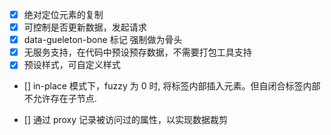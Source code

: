 - [x] 绝对定位元素的复制
- [x] 可控制是否更新数据，发起请求
- [x] data-gueleton-bone 标记 强制做为骨头
- [x] 无服务支持，在代码中预设预存数据，不需要打包工具支持
- [x] 预设样式，可自定义样式

- [] in-place 模式下，fuzzy 为 0 时, 将标签内部插入元素。但自闭合标签内部不允许存在子节点.

- [] 通过 proxy 记录被访问过的属性，以实现数据裁剪
